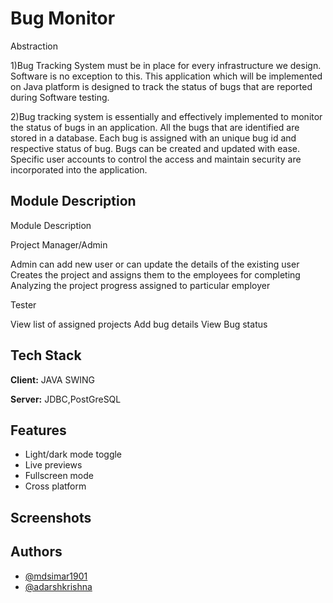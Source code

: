 
# Bug Monitor

Abstraction

1)Bug Tracking System must be in place for every infrastructure we design. Software is no exception to this. This application which will be implemented on Java platform is designed to track the status of bugs that are reported during Software testing.


2)Bug tracking system is essentially and effectively implemented to monitor the status of bugs in an application. All the bugs that are identified are stored in a database. Each bug is assigned with an unique bug id and respective status of bug. Bugs can be created and updated with ease. Specific user accounts to control the access and maintain security are incorporated into the application.




## Module Description

Module Description

Project Manager/Admin

Admin can add new user or can update the details of the existing user
Creates the project and assigns them to the employees for completing
Analyzing the project progress assigned to particular employer


Tester

View list of  assigned projects
Add bug details
View Bug status

## Tech Stack

**Client:** JAVA SWING

**Server:** JDBC,PostGreSQL


## Features

- Light/dark mode toggle
- Live previews
- Fullscreen mode
- Cross platform


## Screenshots



## Authors

- [@mdsimar1901](https://www.github.com/mdsimar1901)
- [@adarshkrishna](https://www.github.com/https://github.com/adarsh1445)

